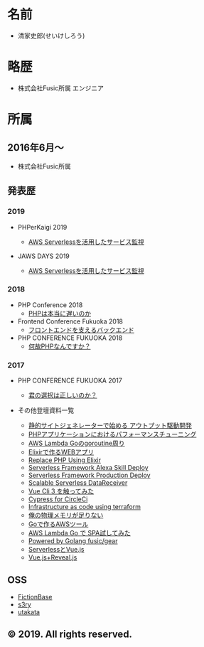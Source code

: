 # 名前
- 清家史郎(せいけしろう)

# 略歴

- 株式会社Fusic所属 エンジニア

# 所属

## 2016年6月〜
- 株式会社Fusic所属

## 発表歴

### 2019

- PHPerKaigi 2019
    - [AWS Serverlessを活用したサービス監視](https://slide.seike460.com/slides/phperkaigi2019#/)

- JAWS DAYS 2019
    - [AWS Serverlessを活用したサービス監視](https://slide.seike460.com/slides/jawsdays2019#/)

### 2018

- PHP Conference 2018
    - [PHPは本当に遅いのか](https://slide.seike460.com/slides/phpcon2018#/)
- Frontend Conference Fukuoka 2018
    - [フロントエンドを支えるバックエンド](https://slide.seike460.com/slides/fec_fukuoka2018#/)
- PHP CONFERENCE FUKUOKA 2018
    - [何故PHPなんですか？](https://slide.seike460.com/slides/php-conference-fukuoka-2018#/)

### 2017

- PHP CONFERENCE FUKUOKA 2017
    - [君の選択は正しいのか？](https://speakerdeck.com/seike460/jun-falsexuan-ze-hazheng-siifalseka)

- その他登壇資料一覧
    - [静的サイトジェネレーターで始める アウトプット駆動開発](https://slide.seike460.com/slides/v_fukuoka2#/)
    - [PHPアプリケーションにおけるパフォーマンスチューニング](https://slide.seike460.com/slides/pronama55#/)
    - [AWS Lambda Goのgoroutine周り](https://slide.seike460.com/slides/fukuokago12#/)
    - [Elixirで作るWEBアプリ](https://slide.seike460.com/slides/remosta2#/)
    - [Replace PHP Using Elixir](https://slide.seike460.com/slides/edayfuk2018Autumn#/)
    - [Serverless Framework Alexa Skill Deploy](https://slide.seike460.com/slides/AlexaSalonSpecialFusic#/)
    - [Serverless Framework Production Deploy](https://slide.seike460.com/slides/serverlessfukuoka2#/)
    - [Scalable Serverless DataReceiver](https://slide.seike460.com/slides/serverlessfukuoka3#/)
    - [Vue Cli 3 を触ってみた](https://slide.seike460.com/slides/fukuokajs6#/)
    - [Cypress for CircleCi](https://slide.seike460.com/slides/chibi_developer11#/)
    - [Infrastructure as code using terraform](https://slide.seike460.com/slides/kixs8#/)
    - [俺の物理メモリが足りない](https://slide.seike460.com/slides/chibi_developer9#/)
    - [Goで作るAWSツール](https://slide.seike460.com/slides/jaws_ug_fukuoka6#/)
    - [AWS Lambda Go で SPA試してみた](https://slide.seike460.com/slides/fukuokago10#/)
    - [Powered by Golang fusic/gear](https://slide.seike460.com/slides/fukuokago11#/)
    - [ServerlessとVue.js](https://slide.seike460.com/slides/v_fukuoka1#/)
    - [Vue.js+Reveal.js](https://slide.seike460.com/slides/fukuokajs4#/)

## OSS
- [FictionBase](https://github.com/fictionbase/fictionbase)
- [s3ry](https://github.com/seike460/s3ry)
- [utakata](https://github.com/seike460/utakata)

## © 2019. All rights reserved.
